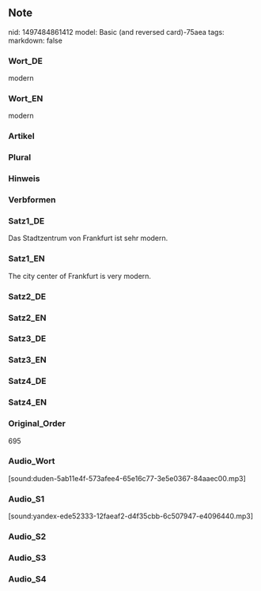 ## Note
nid: 1497484861412
model: Basic (and reversed card)-75aea
tags: 
markdown: false

### Wort_DE
modern

### Wort_EN
modern

### Artikel


### Plural


### Hinweis


### Verbformen


### Satz1_DE
Das Stadtzentrum von Frankfurt ist sehr modern.

### Satz1_EN
The city center of Frankfurt is very modern.

### Satz2_DE


### Satz2_EN


### Satz3_DE


### Satz3_EN


### Satz4_DE


### Satz4_EN


### Original_Order
695

### Audio_Wort
[sound:duden-5ab11e4f-573afee4-65e16c77-3e5e0367-84aaec00.mp3]

### Audio_S1
[sound:yandex-ede52333-12faeaf2-d4f35cbb-6c507947-e4096440.mp3]

### Audio_S2


### Audio_S3


### Audio_S4

